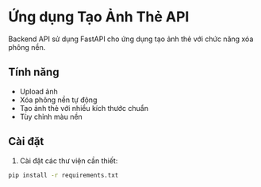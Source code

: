 # Ứng dụng Tạo Ảnh Thẻ API

Backend API sử dụng FastAPI cho ứng dụng tạo ảnh thẻ với chức năng xóa phông nền.

## Tính năng

- Upload ảnh
- Xóa phông nền tự động
- Tạo ảnh thẻ với nhiều kích thước chuẩn
- Tùy chỉnh màu nền

## Cài đặt

1. Cài đặt các thư viện cần thiết:

```bash
pip install -r requirements.txt